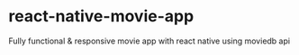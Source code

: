# react-native-movie-app
 Fully functional &amp; responsive movie app with  react native using moviedb api

